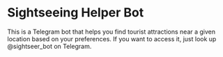# Sightseeing Helper Bot <br>
This is a Telegram bot that helps you find tourist attractions near a given location based on your preferences.
If you want to access it, just look up @sightseer_bot on Telegram.
